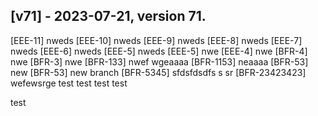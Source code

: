## [v71] - 2023-07-21, version 71.

[EEE-11] nweds 
[EEE-10] nweds 
[EEE-9] nweds 
[EEE-8] nweds 
[EEE-7] nweds 
[EEE-6] nweds 
[EEE-5] nweds 
[EEE-5] nwe 
[EEE-4] nwe 
[BFR-4] nwe 
[BFR-3] nwe 
[BFR-133] nwef wgeaaaa 
[BFR-1153] neaaaa 
[BFR-53] new 
[BFR-53] new branch 
[BFR-5345] sfdsfdsdfs s sr 
[BFR-23423423] wefewsrge test test test test 

test
